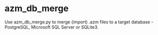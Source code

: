 # azm_db_merge
Use azm_db_merge.py to merge (import) .azm files to a target database - PostgreSQL, Microsoft SQL Server or SQLite3.

